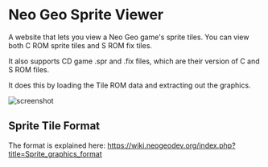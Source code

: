 # Neo Geo Sprite Viewer

A website that lets you view a Neo Geo game's sprite tiles. You can view both C ROM sprite tiles and S ROM fix tiles.

It also supports CD game .spr and .fix files, which are their version of C and S ROM files.

It does this by loading the Tile ROM data and extracting out the graphics.

![screenshot](https://raw.githubusercontent.com/city41/neospriteviewer/master/neoSpriteViewer.png)

## Sprite Tile Format

The format is explained here: https://wiki.neogeodev.org/index.php?title=Sprite_graphics_format

